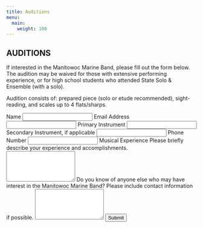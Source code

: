 ```yaml
---
title: Auditions
menu:
  main:
    weight: 100
---
```

## AUDITIONS

If interested in the Manitowoc Marine Band, please fill out the form below. The audition may be waived for those with extensive performing experience, or for high school students who attended State Solo & Ensemble (with a solo).

Audition consists of: prepared piece (solo or etude recommended), sight-reading, and scales up to 4 flats/sharps.

<form id='Audition' method='post' action="/contact_thanks/" data-netlify="true" netlify-honeypot="trapit">
  <label for='name' required>
    <span>Name</span>
  </label>
  <input type='text' name='name' id='name' required />
  <label for='email' required>
    <span>Email Address</span>
  </label>
  <input type='email' name='email' id='email' required />
  <label for='instrument' required>
    <span>Primary Instrument</span>
  </label>
  <input type='text' name='instrument' id='instrument' required />
  <label for='secondary'>
    <span>Secondary Instrument, if applicable</span>
  </label>
  <input type='text' name='secondary' id='secondary'/>
  <label for='phone'>
    <span>Phone Number</span>
  </label>
  <input type='tel' name='phone' id='phone'/>
  <label for='experience' required>
    <span>Musical Experience</span>
    <span class="sub">Please briefly describe your experience and accomplishments.</span>
  </label>      
  <textarea rows="5" name='experience' id='experience' required></textarea>
  <label for='message'>
    <span>Do you know of anyone else who may have interest in the Manitowoc Marine Band?</span>
    <span class="sub">Please include contact information if possible.</span>
  </label>
  <textarea rows="5" name='message' id='message'></textarea>
  <input type="text" name="trapit" value="" style="display:none">
  <input type='submit' name='Submit' value='Submit' />
</form>
